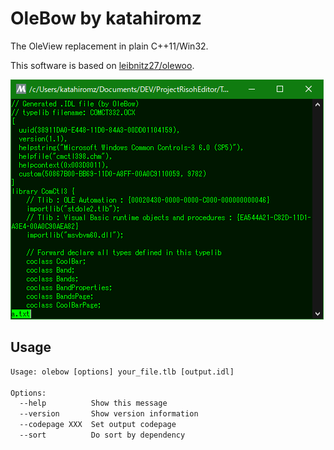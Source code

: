 # OleBow by katahiromz

The OleView replacement in plain C++11/Win32.

This software is based on [leibnitz27/olewoo](https://github.com/leibnitz27/olewoo).

![screenshot](screenshot.png)

## Usage

```txt
Usage: olebow [options] your_file.tlb [output.idl]

Options:
  --help          Show this message
  --version       Show version information
  --codepage XXX  Set output codepage
  --sort          Do sort by dependency
```
